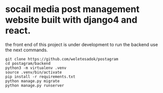 # socail media post management website built with django4 and react.

the front end of this project is under development to run the backend use the next commands.  

```
git clone https://github.com/weletesadok/postagram
cd postagram/backend
python3 -m virtualenv .venv 
source .venv/bin/activate
pip install -r requirements.txt
python manage.py migrate
python manage.py runserver

```